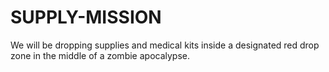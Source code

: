 # SUPPLY-MISSION
We will be dropping supplies and medical kits inside a designated red drop zone in the middle of a zombie apocalypse.
